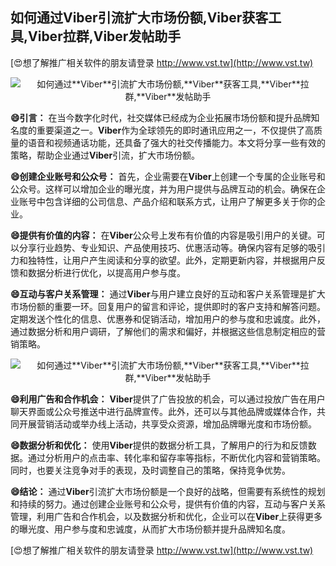 ## **如何通过**Viber**引流扩大市场份额,**Viber**获客工具,**Viber**拉群,**Viber**发帖助手**

[😍想了解推广相关软件的朋友请登录 http://www.vst.tw](http://www.vst.tw)

 <center><img src="https://vst.tw/MP4/tuiguang/png/8.png" alt="如何通过**Viber**引流扩大市场份额,**Viber**获客工具,**Viber**拉群,**Viber**发帖助手"></center>

**😄引言：**
在当今数字化时代，社交媒体已经成为企业拓展市场份额和提升品牌知名度的重要渠道之一。**Viber**作为全球领先的即时通讯应用之一，不仅提供了高质量的语音和视频通话功能，还具备了强大的社交传播能力。本文将分享一些有效的策略，帮助企业通过**Viber**引流，扩大市场份额。

**😄创建企业账号和公众号：**
首先，企业需要在**Viber**上创建一个专属的企业账号和公众号。这样可以增加企业的曝光度，并为用户提供与品牌互动的机会。确保在企业账号中包含详细的公司信息、产品介绍和联系方式，让用户了解更多关于你的企业。

**😄提供有价值的内容：**
在**Viber**公众号上发布有价值的内容是吸引用户的关键。可以分享行业趋势、专业知识、产品使用技巧、优惠活动等。确保内容有足够的吸引力和独特性，让用户产生阅读和分享的欲望。此外，定期更新内容，并根据用户反馈和数据分析进行优化，以提高用户参与度。

**😄互动与客户关系管理：**
通过**Viber**与用户建立良好的互动和客户关系管理是扩大市场份额的重要一环。回复用户的留言和评论，提供即时的客户支持和解答问题。定期发送个性化的信息、优惠券和促销活动，增加用户的参与度和忠诚度。此外，通过数据分析和用户调研，了解他们的需求和偏好，并根据这些信息制定相应的营销策略。

 <center><img src="https://vst.tw/MP4/tuiguang/png/0.png" alt="如何通过**Viber**引流扩大市场份额,**Viber**获客工具,**Viber**拉群,**Viber**发帖助手"></center>

**😄利用广告和合作机会：**
**Viber**提供了广告投放的机会，可以通过投放广告在用户聊天界面或公众号推送中进行品牌宣传。此外，还可以与其他品牌或媒体合作，共同开展营销活动或举办线上活动，共享受众资源，增加品牌曝光度和市场份额。

**😄数据分析和优化：**
使用**Viber**提供的数据分析工具，了解用户的行为和反馈数据。通过分析用户的点击率、转化率和留存率等指标，不断优化内容和营销策略。同时，也要关注竞争对手的表现，及时调整自己的策略，保持竞争优势。

**😄结论：**
通过**Viber**引流扩大市场份额是一个良好的战略，但需要有系统性的规划和持续的努力。通过创建企业账号和公众号，提供有价值的内容，互动与客户关系管理，利用广告和合作机会，以及数据分析和优化，企业可以在**Viber**上获得更多的曝光度、用户参与度和忠诚度，从而扩大市场份额并提升品牌知名度。

[😍想了解推广相关软件的朋友请登录 http://www.vst.tw](http://www.vst.tw)



